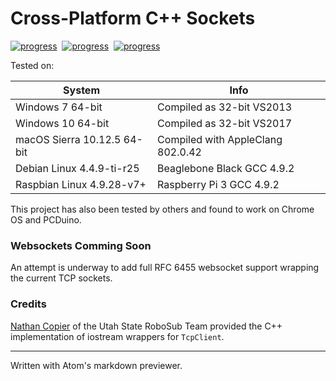 # Cross-Platform C++ Sockets

[![progress](https://img.shields.io/badge/OSX-unknown-yellow.svg)]()&nbsp;
[![progress](https://img.shields.io/badge/Win32-pass-green.svg)]()&nbsp;
[![progress](https://img.shields.io/badge/Debian-unknown-yellow.svg)]()

Tested on:<br>

| System | Info |
| --- | --- |
| Windows 7 64-bit | Compiled as 32-bit VS2013 |
| Windows 10 64-bit | Compiled as 32-bit VS2017 |
| macOS Sierra 10.12.5 64-bit | Compiled with AppleClang 802.0.42 |
| Debian Linux 4.4.9-ti-r25 | Beaglebone Black GCC 4.9.2 |
| Raspbian Linux 4.9.28-v7+ | Raspberry Pi 3 GCC 4.9.2 |

This project has also been tested by others and found to work on Chrome OS and PCDuino.

### Websockets Comming Soon
An attempt is underway to add full RFC 6455 websocket support wrapping the current TCP sockets.

### Credits
[Nathan Copier](https://github.com/nfcopier) of the Utah State RoboSub Team provided the C++ implementation of iostream wrappers for `TcpClient`.


___
Written with Atom's markdown previewer.
